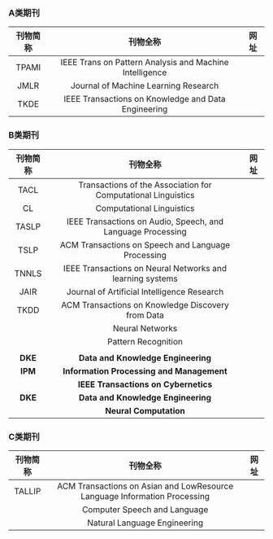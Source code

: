 ### A类期刊

| 刊物简称 |                        刊物全称                         | 网址 |
| :------: | :-----------------------------------------------------: | :--: |
|  TPAMI   | IEEE Trans on Pattern Analysis and Machine Intelligence |      |
|   JMLR   |          Journal of Machine Learning Research           |      |
|   TKDE   |   IEEE Transactions on Knowledge and Data Engineering   |      |



### B类期刊

| 刊物简称 |                           刊物全称                           | 网址 |
| :------: | :----------------------------------------------------------: | :--: |
|   TACL   | Transactions of the Association for Computational Linguistics |      |
|    CL    |                  Computational Linguistics                   |      |
|  TASLP   | IEEE Transactions on Audio, Speech, and Language Processing  |      |
|   TSLP   |      ACM Transactions on Speech and Language Processing      |      |
|  TNNLS   |  IEEE Transactions on Neural Networks and learning systems   |      |
|   JAIR   |         Journal of Artificial Intelligence Research          |      |
|   TKDD   |      ACM Transactions on Knowledge Discovery from Data       |      |
|          |                       Neural Networks                        |      |
|          |                     Pattern Recognition                      |      |
|          |                                                              |      |
| **DKE**  |              **Data and Knowledge Engineering**              |      |
| **IPM**  |          **Information Processing and Management**           |      |
|          |             **IEEE Transactions on Cybernetics**             |      |
| **DKE**  |              **Data and Knowledge Engineering**              |      |
|          |                    **Neural Computation**                    |      |



### C类期刊

| 刊物简称 |                           刊物全称                           | 网址 |
| :------: | :----------------------------------------------------------: | :--: |
|  TALLIP  | ACM Transactions on Asian and LowResource Language Information Processing |      |
|          |                 Computer Speech and Language                 |      |
|          |                 Natural Language Engineering                 |      |

